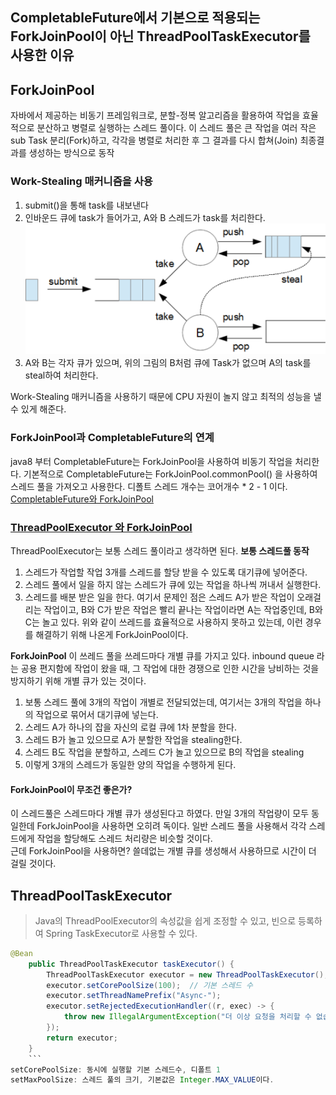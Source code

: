 ## CompletableFuture에서 기본으로 적용되는 ForkJoinPool이 아닌 ThreadPoolTaskExecutor를 사용한 이유

## ForkJoinPool

자바에서 제공하는 비동기 프레임워크로, 분할-정복 알고리즘을 활용하여 작업을 효율적으로 분산하고 병렬로 실행하는 스레드 풀이다.
이 스레드 풀은 큰 작업을 여러 작은 sub Task 분리(Fork)하고, 각각을 병렬로 처리한 후 그 결과를 다시 합쳐(Join) 최종결과를 생성하는 방식으로 동작

### Work-Stealing 매커니즘을 사용

1. submit()을 통해 task를 내보낸다
2. 인바운드 큐에 task가 들어가고, A와 B 스레드가 task를 처리한다.
   ![Work-Stealing 매커니즘](다운로드.png)
3. A와 B는 각자 큐가 있으며, 위의 그림의 B처럼 큐에 Task가 없으며 A의 task를 steal하여 처리한다.

Work-Stealing 매커니즘을 사용하기 때문에 CPU 자원이 놀지 않고 최적의 성능을 낼 수 있게 해준다.

### ForkJoinPool과 CompletableFuture의 연계

java8 부터 CompletableFuture는 ForkJoinPool을 사용하여 비동기 작업을 처리한다. 기본적으로 CompletableFuture는 ForkJoinPool.commonPool() 을 사용하여 스레드 풀을 가져오고 사용한다.
디폴트 스레드 개수는 코어개수 \* 2 - 1 이다.
[CompletableFuture와 ForkJoinPool](https://jwooo.tistory.com/3)

### [ThreadPoolExecutor 와 ForkJoinPool](https://hamait.tistory.com/612)

ThreadPoolExecutor는 보통 스레드 풀이라고 생각하면 된다.
**보통 스레드풀 동작**

1. 스레드가 작업할 작업 3개를 스레드를 할당 받을 수 있도록 대기큐에 넣어준다.
2. 스레드 풀에서 일을 하지 않는 스레드가 큐에 있는 작업을 하나씩 꺼내서 실행한다.
3. 스레드를 배분 받은 일을 한다.
   여기서 문제인 점은 스레드 A가 받은 작업이 오래걸리는 작업이고, B와 C가 받은 작업은 빨리 끝나는 작업이라면 A는 작업중인데, B와 C는 놀고 있다.
   위와 같이 쓰레드를 효율적으로 사용하지 못하고 있는데, 이런 경우를 해결하기 위해 나온게 ForkJoinPool이다.

**ForkJoinPool**
이 쓰레드 풀을 쓰레드마다 개별 큐를 가지고 있다. inbound queue 라는 공용 편지함에 작업이 왔을 때, 그 작업에 대한 경쟁으로 인한 시간을 낭비하는 것을 방지하기 위해 개별 큐가 있는 것이다.

1. 보통 스레드 풀에 3개의 작업이 개별로 전달되었는데, 여기서는 3개의 작업을 하나의 작업으로 묶어서 대기큐에 넣는다.
2. 스레드 A가 하나의 잡을 자신의 로컬 큐에 1차 분할을 한다.
3. 스레드 B가 놀고 있으므로 A가 분할한 작업을 stealing한다.
4. 스레드 B도 작업을 분할하고, 스레드 C가 놀고 있으므로 B의 작업을 stealing
5. 이렇게 3개의 스레드가 동일한 양의 작업을 수행하게 된다.

#### ForkJoinPool이 무조건 좋은가?

이 스레드풀은 스레드마다 개별 큐가 생성된다고 하였다. 만일 3개의 작업량이 모두 동일한데 ForkJoinPool을 사용하면 오히려 독이다. 일반 스레드 풀을 사용해서 각각 스레드에게 작업을 할당해도 스레드 처리량은 비슷할 것이다.  
근데 ForkJoinPool을 사용하면? 쓸데없는 개별 큐를 생성해서 사용하므로 시간이 더 걸릴 것이다.

## ThreadPoolTaskExecutor

> Java의 ThreadPoolExecutor의 속성값을 쉽게 조정할 수 있고, 빈으로 등록하여 Spring TaskExecutor로 사용할 수 있다.

````java
@Bean
	public ThreadPoolTaskExecutor taskExecutor() {
		ThreadPoolTaskExecutor executor = new ThreadPoolTaskExecutor();
		executor.setCorePoolSize(100);  // 기본 스레드 수
		executor.setThreadNamePrefix("Async-");
		executor.setRejectedExecutionHandler((r, exec) -> {
			throw new IllegalArgumentException("더 이상 요청을 처리할 수 없습니다.");
		});
		return executor;
	}
    ```
setCorePoolSize: 동시에 실행할 기본 스레드수, 디폴트 1
setMaxPoolSize: 스레드 풀의 크기, 기본값은 Integer.MAX_VALUE이다.

````
